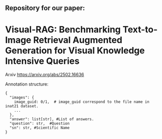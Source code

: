 ## Repository for our paper: 
# Visual-RAG: Benchmarking Text-to-Image Retrieval Augmented Generation for Visual Knowledge Intensive Queries
Arxiv https://arxiv.org/abs/2502.16636


Annotation structure:
```
{
  "images": {
    image_guid: 0/1,  # image_guid correspond to the file name in inat21 dataset. 
    ...
  },  
  "answer": list[str], #List of answers.
  "question": str,  #Question
  "sn": str, #Scientific Name
}
```

<!--
**visual-rag/visual-rag** is a ✨ _special_ ✨ repository because its `README.md` (this file) appears on your GitHub profile.

Here are some ideas to get you started:

- 🔭 I’m currently working on ...
- 🌱 I’m currently learning ...
- 👯 I’m looking to collaborate on ...
- 🤔 I’m looking for help with ...
- 💬 Ask me about ...
- 📫 How to reach me: ...
- 😄 Pronouns: ...
- ⚡ Fun fact: ...
-->
